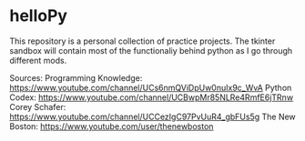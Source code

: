 # helloPy
This repository is a personal collection of practice projects. The tkinter sandbox will contain most of the functionaliy behind python as I go through different mods. 

Sources:
Programming Knowledge: https://www.youtube.com/channel/UCs6nmQViDpUw0nuIx9c_WvA
Python Codex: https://www.youtube.com/channel/UCBwpMr85NLRe4RmfE6jTRnw
Corey Schafer: https://www.youtube.com/channel/UCCezIgC97PvUuR4_gbFUs5g
The New Boston: https://www.youtube.com/user/thenewboston
